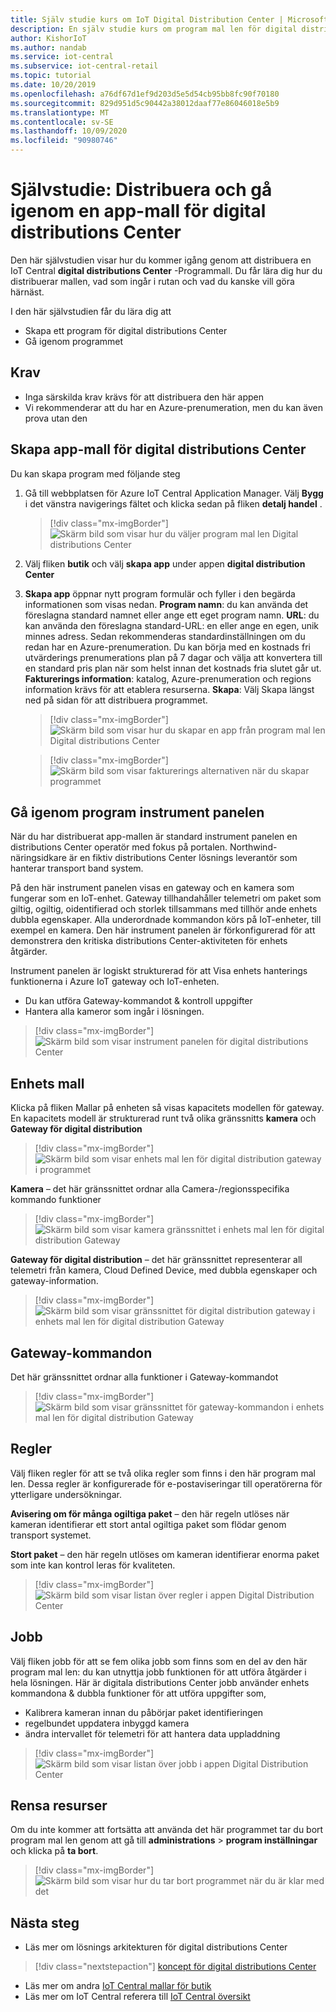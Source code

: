 ```yaml
---
title: Själv studie kurs om IoT Digital Distribution Center | Microsoft Docs
description: En själv studie kurs om program mal len för digital distributions Center för IoT Central
author: KishorIoT
ms.author: nandab
ms.service: iot-central
ms.subservice: iot-central-retail
ms.topic: tutorial
ms.date: 10/20/2019
ms.openlocfilehash: a76df67d1ef9d203d5e5d54cb95bb8fc90f70180
ms.sourcegitcommit: 829d951d5c90442a38012daaf77e86046018e5b9
ms.translationtype: MT
ms.contentlocale: sv-SE
ms.lasthandoff: 10/09/2020
ms.locfileid: "90980746"
---
```

# <a name="tutorial-deploy-and-walk-through-a-digital-distribution-center-application-template"></a>Självstudie: Distribuera och gå igenom en app-mall för digital distributions Center



Den här självstudien visar hur du kommer igång genom att distribuera en IoT Central **digital distributions Center** -Programmall. Du får lära dig hur du distribuerar mallen, vad som ingår i rutan och vad du kanske vill göra härnäst.

I den här självstudien får du lära dig att 
* Skapa ett program för digital distributions Center 
* Gå igenom programmet 

## <a name="prerequisites"></a>Krav
* Inga särskilda krav krävs för att distribuera den här appen
* Vi rekommenderar att du har en Azure-prenumeration, men du kan även prova utan den

## <a name="create-digital-distribution-center-application-template"></a>Skapa app-mall för digital distributions Center

Du kan skapa program med följande steg

1. Gå till webbplatsen för Azure IoT Central Application Manager. Välj **Bygg** i det vänstra navigerings fältet och klicka sedan på fliken **detalj handel** .

    > [!div class="mx-imgBorder"]
    > ![Skärm bild som visar hur du väljer program mal len Digital distributions Center](./media/tutorial-iot-central-ddc/iotc-retail-homepage.png)

2. Välj fliken **butik** och välj **skapa app** under appen **digital distribution Center**

3. **Skapa app** öppnar nytt program formulär och fyller i den begärda informationen som visas nedan.
   **Program namn**: du kan använda det föreslagna standard namnet eller ange ett eget program namn.
   **URL**: du kan använda den föreslagna standard-URL: en eller ange en egen, unik minnes adress. Sedan rekommenderas standardinställningen om du redan har en Azure-prenumeration. Du kan börja med en kostnads fri utvärderings prenumerations plan på 7 dagar och välja att konvertera till en standard pris plan när som helst innan det kostnads fria slutet går ut.
   **Fakturerings information**: katalog, Azure-prenumeration och regions information krävs för att etablera resurserna.
   **Skapa**: Välj Skapa längst ned på sidan för att distribuera programmet.

    > [!div class="mx-imgBorder"]
    > ![Skärm bild som visar hur du skapar en app från program mal len Digital distributions Center](./media/tutorial-iot-central-ddc/ddc-create.png)

    > [!div class="mx-imgBorder"]
    > ![Skärm bild som visar fakturerings alternativen när du skapar programmet](./media/tutorial-iot-central-ddc/ddc-create-billinginfo.png)

## <a name="walk-through-the-application-dashboard"></a>Gå igenom program instrument panelen 

När du har distribuerat app-mallen är standard instrument panelen en distributions Center operatör med fokus på portalen. Northwind-näringsidkare är en fiktiv distributions Center lösnings leverantör som hanterar transport band system. 

På den här instrument panelen visas en gateway och en kamera som fungerar som en IoT-enhet. Gateway tillhandahåller telemetri om paket som giltig, ogiltig, oidentifierad och storlek tillsammans med tillhör ande enhets dubbla egenskaper. Alla underordnade kommandon körs på IoT-enheter, till exempel en kamera. Den här instrument panelen är förkonfigurerad för att demonstrera den kritiska distributions Center-aktiviteten för enhets åtgärder.

Instrument panelen är logiskt strukturerad för att Visa enhets hanterings funktionerna i Azure IoT gateway och IoT-enheten.  
   * Du kan utföra Gateway-kommandot & kontroll uppgifter
   * Hantera alla kameror som ingår i lösningen. 

> [!div class="mx-imgBorder"]
> ![Skärm bild som visar instrument panelen för digital distributions Center](./media/tutorial-iot-central-ddc/ddc-dashboard.png)

## <a name="device-template"></a>Enhets mall

Klicka på fliken Mallar på enheten så visas kapacitets modellen för gateway. En kapacitets modell är strukturerad runt två olika gränssnitts **kamera** och **Gateway för digital distribution**

> [!div class="mx-imgBorder"]
> ![Skärm bild som visar enhets mal len för digital distribution gateway i programmet](./media/tutorial-iot-central-ddc/ddc-devicetemplate1.png)

**Kamera** – det här gränssnittet ordnar alla Camera-/regionsspecifika kommando funktioner 

> [!div class="mx-imgBorder"]
> ![Skärm bild som visar kamera gränssnittet i enhets mal len för digital distribution Gateway](./media/tutorial-iot-central-ddc/ddc-camera.png)

**Gateway för digital distribution** – det här gränssnittet representerar all telemetri från kamera, Cloud Defined Device, med dubbla egenskaper och gateway-information.

> [!div class="mx-imgBorder"]
> ![Skärm bild som visar gränssnittet för digital distribution gateway i enhets mal len för digital distribution Gateway](./media/tutorial-iot-central-ddc/ddc-devicetemplate1.png)


## <a name="gateway-commands"></a>Gateway-kommandon
Det här gränssnittet ordnar alla funktioner i Gateway-kommandot

> [!div class="mx-imgBorder"]
> ![Skärm bild som visar gränssnittet för gateway-kommandon i enhets mal len för digital distribution Gateway](./media/tutorial-iot-central-ddc/ddc-camera.png)

## <a name="rules"></a>Regler
Välj fliken regler för att se två olika regler som finns i den här program mal len. Dessa regler är konfigurerade för e-postaviseringar till operatörerna för ytterligare undersökningar.

 **Avisering om för många ogiltiga paket** – den här regeln utlöses när kameran identifierar ett stort antal ogiltiga paket som flödar genom transport systemet.
 
**Stort paket** – den här regeln utlöses om kameran identifierar enorma paket som inte kan kontrol leras för kvaliteten. 

> [!div class="mx-imgBorder"]
> ![Skärm bild som visar listan över regler i appen Digital Distribution Center](./media/tutorial-iot-central-ddc/ddc-rules.png)

## <a name="jobs"></a>Jobb
Välj fliken jobb för att se fem olika jobb som finns som en del av den här program mal len: du kan utnyttja jobb funktionen för att utföra åtgärder i hela lösningen. Här är digitala distributions Center jobb använder enhets kommandona & dubbla funktioner för att utföra uppgifter som,
   * Kalibrera kameran innan du påbörjar paket identifieringen 
   * regelbundet uppdatera inbyggd kamera
   * ändra intervallet för telemetri för att hantera data uppladdning

> [!div class="mx-imgBorder"]
> ![Skärm bild som visar listan över jobb i appen Digital Distribution Center](./media/tutorial-iot-central-ddc/ddc-jobs.png)

## <a name="clean-up-resources"></a>Rensa resurser
Om du inte kommer att fortsätta att använda det här programmet tar du bort program mal len genom att gå till **administrations**  >  **program inställningar** och klicka på **ta bort**.

> [!div class="mx-imgBorder"]
> ![Skärm bild som visar hur du tar bort programmet när du är klar med det](./media/tutorial-iot-central-ddc/ddc-cleanup.png)

## <a name="next-steps"></a>Nästa steg
* Läs mer om lösnings arkitekturen för digital distributions Center 
> [!div class="nextstepaction"]
> [koncept för digital distributions Center](./architecture-digital-distribution-center.md)
* Läs mer om andra [IoT Central mallar för butik](./overview-iot-central-retail.md)
* Läs mer om IoT Central referera till [IoT Central översikt](../core/overview-iot-central.md)
